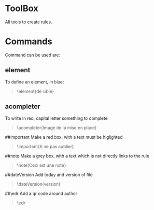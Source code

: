 # ToolBox
All tools to create rules.

# Commands
Command can be used are:

## element
To define an element, in blue:
> \element{dé cible}

## acompleter
To write in red, capital letter something to complete
> \acompleter{Image de la mise en place}

##important
Make a red box, with a text must be higlighted
> \important{A ne pas oublier}

##note
Make a grey box, with a text which is not directly links to the rule
> \note{Ceci est une note}

##dateVersion
Add today and version of file
> \dateVersion{version}

##\edr
Add a qr code around author
> \edr